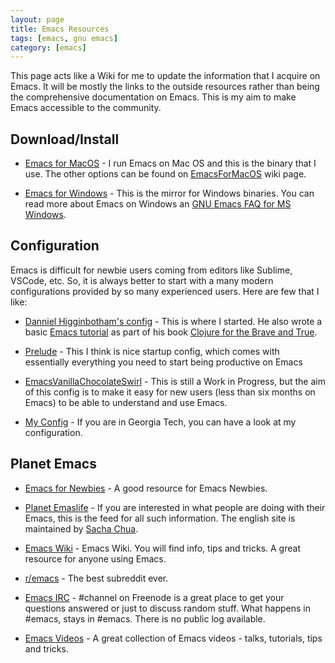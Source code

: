 ```yaml
---
layout: page
title: Emacs Resources
tags: [emacs, gnu emacs]
category: [emacs]
---
```


This page acts like a Wiki for me to update the information that I acquire on Emacs. It will be mostly the links to the outside resources rather than being the comprehensive documentation on Emacs. This is my aim to make Emacs accessible to the community.

## Download/Install

   - [Emacs for MacOS](https://emacsformacosx.com/) - I run Emacs on Mac OS and this is the binary that I use. The other options can be found on [EmacsForMacOS](https://www.emacswiki.org/emacs/EmacsForMacOS) wiki page. 
   
   - [Emacs for Windows](https://www.gnu.org/software/emacs/manual/html_node/efaq-w32/index.html) - This is the mirror for Windows binaries. You can read more about Emacs on Windows an [GNU Emacs FAQ for MS Windows](https://www.gnu.org/software/emacs/manual/html_node/efaq-w32/index.html).

## Configuration

   Emacs is difficult for newbie users coming from editors like Sublime, VSCode, etc. So, it is always better to start with a many modern configurations provided by so many experienced users. Here are few that I like:

   - [Danniel Higginbotham's config](https://github.com/flyingmachine/emacs.d) - This is where I started. He also wrote a basic [Emacs tutorial](https://www.braveclojure.com/basic-emacs/) as part of his book [Clojure for the Brave and True](http://www.braveclojure.com/).

   - [Prelude](https://prelude.emacsredux.com/en/latest/) - This I think is nice startup config, which comes with essentially everything you need to start being productive on Emacs

   - [EmacsVanillaChocolateSwirl](https://github.com/shombando/EmacsVanillaChocolateSwirl) - This is still a Work in Progress, but the aim of this config is to make it easy for new users (less than six months on Emacs) to be able to understand and use Emacs. 

   - [My Config](https://github.gatech.edu/pmathur33/emacs.d) - If you are in Georgia Tech, you can have a look at my configuration. 

## Planet Emacs

   - [Emacs for Newbies](https://www.emacswiki.org/emacs/EmacsNewbie) - A good resource for Emacs Newbies.

   - [Planet Emaslife](https://planet.emacslife.com/) - If you are interested in what people are doing with their Emacs, this is the feed for all such information. The english site is maintained by [Sacha Chua](https://sachachua.com/blog/about/).

   - [Emacs Wiki](https://www.emacswiki.org/emacs/SiteMap) - Emacs Wiki. You will find info, tips and tricks. A great resource for anyone using Emacs.

   - [r/emacs](https://www.reddit.com/r/emacs/) - The best subreddit ever. 

   - [Emacs IRC](https://www.emacswiki.org/emacs/Freenode) - #channel on Freenode is a great place to get your questions answered or just to discuss random stuff. What happens in #emacs, stays in #emacs. There is no public log available.

   - [Emacs Videos](http://emacslife.com/videos.html) - A great collection of Emacs videos - talks, tutorials, tips and tricks.




  
   
    


